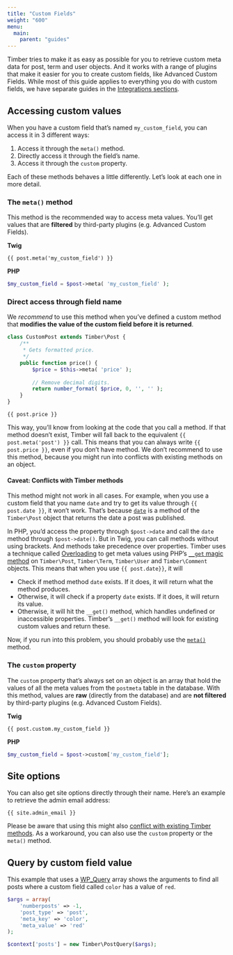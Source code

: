 ```yaml
---
title: "Custom Fields"
weight: "600"
menu:
  main:
    parent: "guides"
---
```


Timber tries to make it as easy as possible for you to retrieve custom meta data for post, term and user objects. And it works with a range of plugins that make it easier for you to create custom fields, like Advanced Custom Fields. While most of this guide applies to everything you do with custom fields, we have separate guides in the [Integrations sections](https://timber.github.io/docs/integrations/).

## Accessing custom values

When you have a custom field that’s named `my_custom_field`, you can access it in 3 different ways:

1. Access it through the `meta()` method.
2. Directly access it through the field’s name.
3. Access it through the `custom` property.

Each of these methods behaves a little differently. Let’s look at each one in more detail.

### The `meta()` method

This method is the recommended way to access meta values. You’ll get values that are **filtered** by third-party plugins (e.g. Advanced Custom Fields).

**Twig**

```twig
{{ post.meta('my_custom_field') }}
```

**PHP**

```php
$my_custom_field = $post->meta( 'my_custom_field' );
```

### Direct access through field name

We *recommend* to use this method when you’ve defined a custom method that **modifies the value of the custom field before it is returned**.

```php
class CustomPost extends Timber\Post {
    /**
     * Gets formatted price.
     */
    public function price() {
        $price = $this->meta( 'price' );
        
        // Remove decimal digits.
        return number_format( $price, 0, '', '' );
    }
}
```

```twig
{{ post.price }}
```

This way, you’ll know from looking at the code that you call a method. If that method doesn’t exist, Timber will fall back to the equivalent `{{ post.meta('post') }}` call. This means that you can always write `{{ post.price }}`, even if you don’t have method. We don’t recommend to use this method, because you might run into conflicts with existing methods on an object.

#### Caveat: Conflicts with Timber methods

This method might not work in all cases. For example, when you use a custom field that you name `date` and try to get its value through `{{ post.date }}`, it won’t work. That’s because [`date`](https://timber.github.io/docs/reference/timber-post/#date) is a method of the `Timber\Post` object that returns the date a post was published.

In PHP, you’d access the property through `$post->date` and call the `date` method through `$post->date()`. But in Twig, you can call methods without using brackets. And methods take precedence over properties. Timber uses a technique called [Overloading](http://de.php.net/manual/en/language.oop5.overloading.php#language.oop5.overloading.members) to get meta values using PHP’s [`__get` magic method](http://php.net/manual/en/language.oop5.overloading.php#object.get) on `Timber\Post`, `Timber\Term`, `Timber\User` and `Timber\Comment` objects. This means that when you use `{{ post.date}}`, it will

- Check if method method `date` exists. If it does, it will return what the method produces.
- Otherwise, it will check if a property `date` exists. If it does, it will return its value.
- Otherwise, it will hit the `__get()` method, which handles undefined or inaccessible properties. Timber’s `__get()` method will look for existing custom values and return these.

Now, if you run into this problem, you should probably use the [`meta()`](#the-meta-method) method.

### The `custom` property

The `custom` property that’s always set on an object is an array that hold the values of all the meta values from the `postmeta` table in the database. With this method, values are **raw** (directly from the database) and are **not filtered** by third-party plugins (e.g. Advanced Custom Fields).

**Twig**

```
{{ post.custom.my_custom_field }}
```

**PHP**

```php
$my_custom_field = $post->custom['my_custom_field'];
```

## Site options

You can also get site options directly through their name. Here’s an example to retrieve the admin email address:

```twig
{{ site.admin_email }}
```

Please be aware that using this might also [conflict with existing Timber methods](#conflicts-with-timber-methods). As a workaround, you can also use the `custom` property or the `meta()` method.

## Query by custom field value

This example that uses a [WP_Query](http://codex.wordpress.org/Class_Reference/WP_Query) array shows the arguments to find all posts where a custom field called `color` has a value of `red`.

```php
$args = array(
    'numberposts' => -1,
    'post_type' => 'post',
    'meta_key' => 'color',
    'meta_value' => 'red'
);

$context['posts'] = new Timber\PostQuery($args);
```
